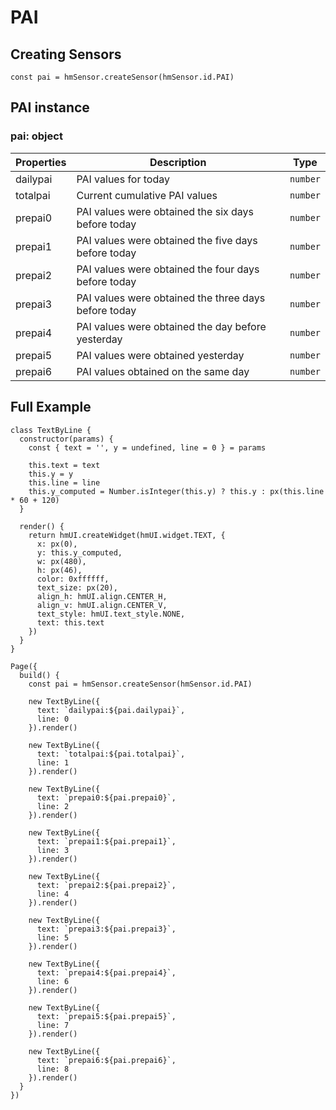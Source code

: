 
# PAI

## Creating Sensors[​](/docs/1.0/reference/device-app-api/hmSensor/sensorId/PAI/#creating-sensors "Direct link to Creating Sensors")

```
const pai = hmSensor.createSensor(hmSensor.id.PAI)  

```
## PAI instance[​](/docs/1.0/reference/device-app-api/hmSensor/sensorId/PAI/#pai-instance "Direct link to PAI instance")

### pai: object[​](/docs/1.0/reference/device-app-api/hmSensor/sensorId/PAI/#pai-object "Direct link to pai: object")

| Properties | Description | Type |
| --- | --- | --- |
| dailypai | PAI values for today | `number` |
| totalpai | Current cumulative PAI values | `number` |
| prepai0 | PAI values were obtained the six days before today | `number` |
| prepai1 | PAI values were obtained the five days before today | `number` |
| prepai2 | PAI values were obtained the four days before today | `number` |
| prepai3 | PAI values were obtained the three days before today | `number` |
| prepai4 | PAI values were obtained the day before yesterday | `number` |
| prepai5 | PAI values were obtained yesterday | `number` |
| prepai6 | PAI values obtained on the same day | `number` |

## Full Example[​](/docs/1.0/reference/device-app-api/hmSensor/sensorId/PAI/#full-example "Direct link to Full Example")

```
class TextByLine {  
  constructor(params) {  
    const { text = '', y = undefined, line = 0 } = params  
  
    this.text = text  
    this.y = y  
    this.line = line  
    this.y_computed = Number.isInteger(this.y) ? this.y : px(this.line * 60 + 120)  
  }  
  
  render() {  
    return hmUI.createWidget(hmUI.widget.TEXT, {  
      x: px(0),  
      y: this.y_computed,  
      w: px(480),  
      h: px(46),  
      color: 0xffffff,  
      text_size: px(20),  
      align_h: hmUI.align.CENTER_H,  
      align_v: hmUI.align.CENTER_V,  
      text_style: hmUI.text_style.NONE,  
      text: this.text  
    })  
  }  
}  
  
Page({  
  build() {  
    const pai = hmSensor.createSensor(hmSensor.id.PAI)  
  
    new TextByLine({  
      text: `dailypai:${pai.dailypai}`,  
      line: 0  
    }).render()  
  
    new TextByLine({  
      text: `totalpai:${pai.totalpai}`,  
      line: 1  
    }).render()  
  
    new TextByLine({  
      text: `prepai0:${pai.prepai0}`,  
      line: 2  
    }).render()  
  
    new TextByLine({  
      text: `prepai1:${pai.prepai1}`,  
      line: 3  
    }).render()  
  
    new TextByLine({  
      text: `prepai2:${pai.prepai2}`,  
      line: 4  
    }).render()  
  
    new TextByLine({  
      text: `prepai3:${pai.prepai3}`,  
      line: 5  
    }).render()  
  
    new TextByLine({  
      text: `prepai4:${pai.prepai4}`,  
      line: 6  
    }).render()  
  
    new TextByLine({  
      text: `prepai5:${pai.prepai5}`,  
      line: 7  
    }).render()  
  
    new TextByLine({  
      text: `prepai6:${pai.prepai6}`,  
      line: 8  
    }).render()  
  }  
})  

```
